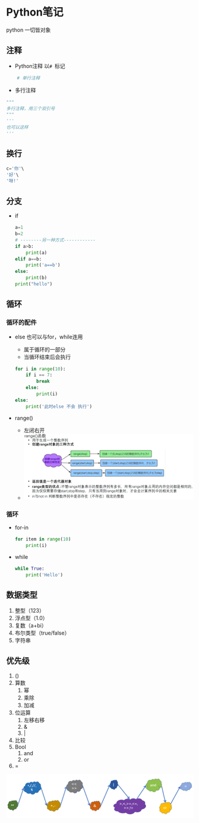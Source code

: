 # Python笔记

python 一切皆对象

## 注释

- Python注释 以`# `标记
```python
    # 单行注释
```
- 多行注释
```python
"""
多行注释，用三个双引号
"""
'''
也可以这样
'''
```

## 换行

```python
c='你'\
'好'\
'呀!'
```

## 分支
- if
    ```python
    a=1
    b=2
    # --------另一种方式------------
    if a>b:
    	print(a)
    elif a==b:
        print('a==b')
    else:
    	print(b)
    print("hello")
    ```

## 循环

### 循环的配件

-   else 也可以与for，while连用

    -   属于循环的一部分
    -   当循环结束后会执行

    ```python
    for i in range(10):
        if i == 7:
            break
        else:
            print(i)
    else:
        print('此时else 不会 执行')
    ```

-   range()

    - 左闭右开
	- ![image-20210319175055920](python.assets/image-20210319175055920.png)

### 循环

- for-in
    ```python
    for item in range(10)
	    print(i)
    ```

- while
    ```python
    while True:
        print('Hello')
    ```

## 数据类型

1. 整型（123）
2. 浮点型（1.0）
3. 复数（a+bi）
4. 布尔类型（true/false）
5. 字符串

## 优先级

1.  ()
2.  算数
    1.   幂
    2.  乘除
    3.  加减
3.  位运算
    1.  左移右移
    2.  &
    3.  |
4.  比较
5.  Bool
    1.  and
    2.  or
6.  =

![image-20210319172644765](python.assets/image-20210319172644765.png)

​        
